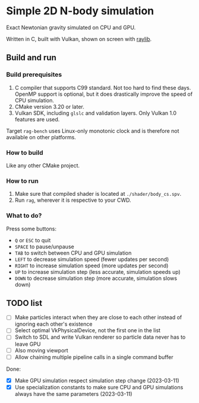 # Simple 2D N-body simulation
Exact Newtonian gravity simulated on CPU and GPU.

Written in C, built with Vulkan, shown on screen with [raylib](https://github.com/raysan5/raylib).

## Build and run

### Build prerequisites

1. C compiler that supports C99 standard. Not too hard to find these days.
   OpenMP support is optional, but it does drastically improve the speed of CPU simulation.
2. CMake version 3.20 or later.
3. Vulkan SDK, including `glslc` and validation layers. Only Vulkan 1.0 features are used.

Target `rag-bench` uses Linux-only monotonic clock and is therefore not available on other platforms.

### How to build

Like any other CMake project.

### How to run

1. Make sure that compiled shader is located at `./shader/body_cs.spv`.
2. Run `rag`, wherever it is respective to your CWD.

### What to do?

Press some buttons:

* `Q` or `ESC` to quit
* `SPACE` to pause/unpause
* `TAB` to switch between CPU and GPU simulation
* `LEFT` to decrease simulation speed (fewer updates per second)
* `RIGHT` to increase simulation speed (more updates per second)
* `UP` to increase simulation step (less accurate, simulation speeds up)
* `DOWN` to decrease simulation step (more accurate, simulation slows down)

## TODO list

- [ ] Make particles interact when they are close to each other instead of ignoring each other's existence
- [ ] Select optimal VkPhysicalDevice, not the first one in the list
- [ ] Switch to SDL and write Vulkan renderer so particle data never has to leave GPU
- [ ] Also moving viewport
- [ ] Allow chaining multiple pipeline calls in a single command buffer

Done:

- [x] Make GPU simulation respect simulation step change (2023-03-11)
- [x] Use specialization constants to make sure CPU and GPU simulations always have the same parameters (2023-03-11)
